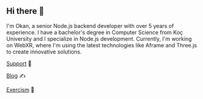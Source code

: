 ## Hi there 👋

I'm Okan, a senior Node.js backend developer with over 5 years of experience. I have a bachelor's degree in Computer Science from Koç University and I specialize in Node.js development. Currently, I'm working on WebXR, where I'm using the latest technologies like Aframe and Three.js to create innovative solutions.

[Support](https://ecologi.com/okanaslan?r=6038ba5d516b5f001dd03c35) 🌲 

[Blog](https://aslanokan.medium.com) ✍️ 

[Exercism](https://exercism.org/profiles/okanaslan) 💪
